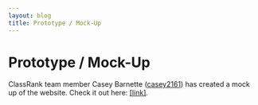 ```yaml
---
layout: blog
title: Prototype / Mock-Up
---
```


# Prototype / Mock-Up


ClassRank team member Casey Barnette ([casey2161][1]) has created a mock up of the website. Check it out here: [\[link\]][2].

[1]: https://github.com/casey2161
[2]: /prototype

